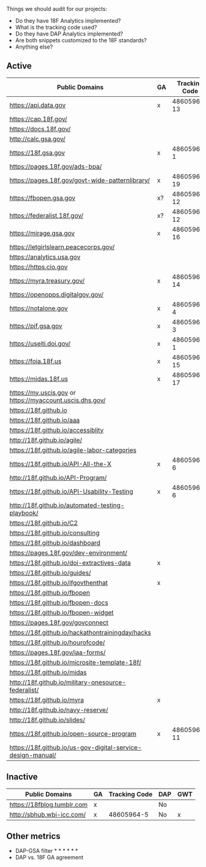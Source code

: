 Things we should audit for our projects: 
* Do they have 18F Analytics implemented? 
* What is the tracking code used?  
* Do they have DAP Analytics implemented?  
* Are both snippets customized to the 18F standards?  
* Anything else? 

## Active 

| Public Domains  | GA  | Tracking Code  | DAP Code  | GWT  |
|---|---|---|---|---|
|  https://api.data.gov | x  | 48605964-13  | x  |  x |
|  https://cap.18f.gov/ |   |   |   |   |
|  https://docs.18f.gov/ |   |   |   |   |
| http://calc.gsa.gov/  |   |   |   |   |
| https://18f.gsa.gov  |  x | 48605964-1  | x  |   |
| https://pages.18f.gov/ads-bpa/  |  |   |   |   |
| https://pages.18f.gov/govt-wide-patternlibrary/  | x | 48605964-19  | X  |   |
| https://fbopen.gsa.gov  | x?  | 48605964-12  |   |   |
| https://federalist.18f.gov/  | x?  | 48605964-12  |   |   |
| https://mirage.gsa.gov  | x  | 48605964-16  |  No |   |
| https://letgirlslearn.peacecorps.gov/  |   |   |   |   |
| https://analytics.usa.gov  |   |   |   |   |
| https://https.cio.gov  |   |   |   |   |
| https://myra.treasury.gov/  | x  |  48605964-14 |  No |   |
| https://openopps.digitalgov.gov/  |   |  |   |   |
| https://notalone.gov |  x | 48605964-4  | x  |   |
| https://pif.gsa.gov |  x |  48605964-3 |  No |   |
| https://useiti.doi.gov/  | x  | 48605964-1  | x  |   |
| https://foia.18f.us  |  x | 48605964-15  | No  |   |
| https://midas.18f.us  |  x | 48605964-17  |  No |   |
| https://my.uscis.gov or https://myaccount.uscis.dhs.gov/  |   |   |  |   |
| https://18f.github.io |   |   | No  |   |
| https://18f.github.io/aaa |   |   | No  |   |
| https://18f.github.io/accessiblity |   |   | No  |   |
| http://18f.github.io/agile/ |   |   | No  |   |
| https://18f.github.io/agile-labor-categories |   |   | No  |   |
| https://18f.github.io/API-All-the-X | x  |  48605964-6 | No  | x  |
| http://18f.github.io/API-Program/ |   |   | No  |   |
| https://18f.github.io/API-Usability-Testing | x  | 48605964-6  |  No | x  |
| http://18f.github.io/automated-testing-playbook/ |   |   |   |   |
| https://18f.github.io/C2 |   |   | No  |   |
| https://18f.github.io/consulting |   |   | No  |   |
| https://18f.github.io/dashboard |   |   |  No |   |
| https://pages.18f.gov/dev-environment/ |   |   |  No |   |
| https://18f.github.io/doi-extractives-data | x  |   | x  |   |
| https://18f.github.io/guides/ |   |   |   |   |
| https://18f.github.io/ifgovthenthat |  x |   |  No |   |
| https://18f.github.io/fbopen |   |   | No  |   |
| https://18f.github.io/fbopen-docs |   |   | No  |   |
| https://18f.github.io/fbopen-widget |   |   | No  |   |
| https://pages.18f.gov/govconnect |   |   |  |   |
| https://18f.github.io/hackathontrainingday/hacks |   |   | No  |   |
| https://18f.github.io/hourofcode/ |   |   | No  |   |
| https://pages.18f.gov/iaa-forms/ |   |   | No  |   |
| https://18f.github.io/microsite-template-18f/ |   |   | No  |   |
| https://18f.github.io/midas |   |   | No  |   |
| http://18f.github.io/military-onesource-federalist/ |   |   | No  |   |
| https://18f.github.io/myra |  x |   | No  |   |
| http://18f.github.io/navy-reserve/ |   |   | No  |   |
| http://18f.github.io/slides/ |   |   | No  |   |
| https://18f.github.io/open-source-program |  x | 48605964-11  |  No |  x |
| https://18f.github.io/us-gov-digital-service-design-manual/ |   |   | No  |   |

## Inactive


| Public Domains  | GA  | Tracking Code  | DAP  | GWT  |
|---|---|---|---|---|
| https://18fblog.tumblr.com  |  x |   | No  |   |
| http://sbhub.wbi-icc.com/  | x  |  48605964-5 | No  |  x |

## Other metrics

* DAP-GSA filter 
  * 
  * 
  * 
  * 
  * 
  * 
* DAP vs. 18F GA agreement

